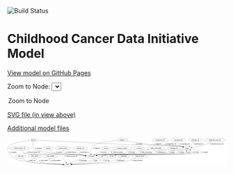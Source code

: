 <link rel='stylesheet' href="assets/style.css">
<link rel='stylesheet' href="https://unpkg.com/leaflet@1.5.1/dist/leaflet.css" integrity="sha512-xwE/Az9zrjBIphAcBb3F6JVqxf46+CDLwfLMHloNu6KEQCAWi6HcDUbeOfBIptF7tcCzusKFjFw2yuvEpDL9wQ==" crossorigin="">
<script type="text/javascript" src="https://code.jquery.com/jquery-3.2.1.min.js"></script>
<script type="text/javascript"  src="https://unpkg.com/leaflet@1.5.1/dist/leaflet.js"></script>
<script type="text/javascript" src="assets/actions.js"></script>

![Build Status](https://github.com/CBIIT/ccdi-model/actions/workflows/model-test-and-deploy.yml/badge.svg)

# Childhood Cancer Data Initiative Model

[View model on GitHub Pages](https://cbiit.github.io/ccdi-model/)



Zoom to Node: <select id="node_select">
  <option value="">Zoom to Node</option>
</select>
<div id="model"></div>

<p>
<a href="./model-desc/ccdi-model.svg">SVG file (in view above)</a>
<p>
<a href="./model-desc">Additional model files</a>
<div id='graph' style='display:off;'>
<svg width="2315pt" height="305pt"
 viewBox="0.00 0.00 2315.25 305.00" xmlns="http://www.w3.org/2000/svg" xmlns:xlink="http://www.w3.org/1999/xlink">
<g id="graph0" class="graph" transform="scale(1 1) rotate(0) translate(4 301)">
<title>Perl</title>
<polygon fill="#ffffff" stroke="transparent" points="-4,4 -4,-301 2311.2469,-301 2311.2469,4 -4,4"/>
<!-- pathology_file -->
<g id="node1" class="node">
<title>pathology_file</title>
<ellipse fill="none" stroke="#000000" cx="1981.5572" cy="-279" rx="76.0865" ry="18"/>
<text text-anchor="middle" x="1981.5572" y="-275.3" font-family="Times,serif" font-size="14.00" fill="#000000">pathology_file</text>
</g>
<!-- sample -->
<g id="node10" class="node">
<title>sample</title>
<ellipse fill="none" stroke="#000000" cx="1893.5572" cy="-192" rx="44.393" ry="18"/>
<text text-anchor="middle" x="1893.5572" y="-188.3" font-family="Times,serif" font-size="14.00" fill="#000000">sample</text>
</g>
<!-- pathology_file&#45;&gt;sample -->
<g id="edge22" class="edge">
<title>pathology_file&#45;&gt;sample</title>
<path fill="none" stroke="#000000" d="M1969.2778,-261.0556C1961.8513,-250.8241 1951.8513,-238.0741 1941.5572,-228 1936.5552,-223.1049 1930.8725,-218.2996 1925.2109,-213.874"/>
<polygon fill="#000000" stroke="#000000" points="1927.1055,-210.9192 1917.0129,-207.6957 1922.8924,-216.5094 1927.1055,-210.9192"/>
<text text-anchor="middle" x="2015.5572" y="-231.8" font-family="Times,serif" font-size="14.00" fill="#000000">of_pathology_file</text>
</g>
<!-- pdx -->
<g id="node2" class="node">
<title>pdx</title>
<ellipse fill="none" stroke="#000000" cx="1002.5572" cy="-105" rx="27.8951" ry="18"/>
<text text-anchor="middle" x="1002.5572" y="-101.3" font-family="Times,serif" font-size="14.00" fill="#000000">pdx</text>
</g>
<!-- pdx&#45;&gt;sample -->
<g id="edge16" class="edge">
<title>pdx&#45;&gt;sample</title>
<path fill="none" stroke="#000000" d="M1023.4907,-117.1062C1028.5909,-119.5082 1034.1413,-121.6907 1039.5572,-123 1084.4956,-133.8641 1833.2069,-115.1785 1871.5572,-141 1879.519,-146.3608 1884.6154,-155.2632 1887.871,-164.1426"/>
<polygon fill="#000000" stroke="#000000" points="1884.5927,-165.3956 1890.819,-173.9679 1891.2974,-163.3839 1884.5927,-165.3956"/>
<text text-anchor="middle" x="1907.5572" y="-144.8" font-family="Times,serif" font-size="14.00" fill="#000000">of_pdx</text>
</g>
<!-- study -->
<g id="node15" class="node">
<title>study</title>
<ellipse fill="none" stroke="#000000" cx="632.5572" cy="-18" rx="36.2938" ry="18"/>
<text text-anchor="middle" x="632.5572" y="-14.3" font-family="Times,serif" font-size="14.00" fill="#000000">study</text>
</g>
<!-- pdx&#45;&gt;study -->
<g id="edge17" class="edge">
<title>pdx&#45;&gt;study</title>
<path fill="none" stroke="#000000" d="M978.8893,-95.0615C972.0537,-92.3197 964.5508,-89.4326 957.5572,-87 908.9465,-70.0917 896.6947,-65.6241 846.5572,-54 788.9655,-40.6477 721.5713,-30.1382 678.0308,-24.0032"/>
<polygon fill="#000000" stroke="#000000" points="678.4232,-20.5242 668.0363,-22.6129 677.4586,-27.4574 678.4232,-20.5242"/>
<text text-anchor="middle" x="927.5572" y="-57.8" font-family="Times,serif" font-size="14.00" fill="#000000">of_pdx</text>
</g>
<!-- methylation_array_file -->
<g id="node3" class="node">
<title>methylation_array_file</title>
<ellipse fill="none" stroke="#000000" cx="2191.5572" cy="-279" rx="115.8798" ry="18"/>
<text text-anchor="middle" x="2191.5572" y="-275.3" font-family="Times,serif" font-size="14.00" fill="#000000">methylation_array_file</text>
</g>
<!-- methylation_array_file&#45;&gt;sample -->
<g id="edge9" class="edge">
<title>methylation_array_file&#45;&gt;sample</title>
<path fill="none" stroke="#000000" d="M2159.357,-261.6953C2137.6315,-250.6536 2108.0208,-236.8107 2080.5572,-228 2036.3866,-213.8295 1984.4607,-204.3781 1946.5491,-198.7295"/>
<polygon fill="#000000" stroke="#000000" points="1946.6444,-195.2068 1936.2458,-197.2364 1945.6405,-202.1345 1946.6444,-195.2068"/>
<text text-anchor="middle" x="2209.0572" y="-231.8" font-family="Times,serif" font-size="14.00" fill="#000000">of_methylation_array_file</text>
</g>
<!-- study_arm -->
<g id="node4" class="node">
<title>study_arm</title>
<ellipse fill="none" stroke="#000000" cx="136.5572" cy="-105" rx="59.5901" ry="18"/>
<text text-anchor="middle" x="136.5572" y="-101.3" font-family="Times,serif" font-size="14.00" fill="#000000">study_arm</text>
</g>
<!-- study_arm&#45;&gt;study -->
<g id="edge31" class="edge">
<title>study_arm&#45;&gt;study</title>
<path fill="none" stroke="#000000" d="M154.1989,-87.6044C167.2352,-75.916 186.0416,-61.3526 205.5572,-54 274.0855,-28.1815 489.7403,-20.7828 585.707,-18.7423"/>
<polygon fill="#000000" stroke="#000000" points="586.0537,-22.2361 595.9809,-18.5348 585.9122,-15.2376 586.0537,-22.2361"/>
<text text-anchor="middle" x="254.0572" y="-57.8" font-family="Times,serif" font-size="14.00" fill="#000000">of_study_arm</text>
</g>
<!-- study_admin -->
<g id="node5" class="node">
<title>study_admin</title>
<ellipse fill="none" stroke="#000000" cx="284.5572" cy="-105" rx="70.3881" ry="18"/>
<text text-anchor="middle" x="284.5572" y="-101.3" font-family="Times,serif" font-size="14.00" fill="#000000">study_admin</text>
</g>
<!-- study_admin&#45;&gt;study -->
<g id="edge10" class="edge">
<title>study_admin&#45;&gt;study</title>
<path fill="none" stroke="#000000" d="M293.2029,-86.832C299.6365,-75.4257 309.548,-61.5009 322.5572,-54 366.2657,-28.7983 510.4481,-21.2118 585.7816,-18.9486"/>
<polygon fill="#000000" stroke="#000000" points="586.0392,-22.4429 595.937,-18.6633 585.8426,-15.4456 586.0392,-22.4429"/>
<text text-anchor="middle" x="379.0572" y="-57.8" font-family="Times,serif" font-size="14.00" fill="#000000">of_study_admin</text>
</g>
<!-- exposure -->
<g id="node6" class="node">
<title>exposure</title>
<ellipse fill="none" stroke="#000000" cx="428.5572" cy="-192" rx="53.0913" ry="18"/>
<text text-anchor="middle" x="428.5572" y="-188.3" font-family="Times,serif" font-size="14.00" fill="#000000">exposure</text>
</g>
<!-- participant -->
<g id="node20" class="node">
<title>participant</title>
<ellipse fill="none" stroke="#000000" cx="886.5572" cy="-105" rx="62.2891" ry="18"/>
<text text-anchor="middle" x="886.5572" y="-101.3" font-family="Times,serif" font-size="14.00" fill="#000000">participant</text>
</g>
<!-- exposure&#45;&gt;participant -->
<g id="edge6" class="edge">
<title>exposure&#45;&gt;participant</title>
<path fill="none" stroke="#000000" d="M446.4914,-175.0287C460.1653,-163.2215 480.0783,-148.3319 500.5572,-141 553.4144,-122.076 696.7087,-128.74 752.5572,-123 774.8312,-120.7107 799.1114,-117.6282 820.81,-114.6615"/>
<polygon fill="#000000" stroke="#000000" points="821.481,-118.1021 830.9068,-113.2643 820.5214,-111.1682 821.481,-118.1021"/>
<text text-anchor="middle" x="544.0572" y="-144.8" font-family="Times,serif" font-size="14.00" fill="#000000">of_exposure</text>
</g>
<!-- medical_history -->
<g id="node7" class="node">
<title>medical_history</title>
<ellipse fill="none" stroke="#000000" cx="584.5572" cy="-192" rx="85.2851" ry="18"/>
<text text-anchor="middle" x="584.5572" y="-188.3" font-family="Times,serif" font-size="14.00" fill="#000000">medical_history</text>
</g>
<!-- medical_history&#45;&gt;participant -->
<g id="edge30" class="edge">
<title>medical_history&#45;&gt;participant</title>
<path fill="none" stroke="#000000" d="M585.8149,-173.9247C587.5971,-162.7076 591.7905,-148.9602 601.5572,-141 627.7519,-119.6502 719.0323,-127.2496 752.5572,-123 774.5697,-120.2097 798.5966,-117.0258 820.1488,-114.1194"/>
<polygon fill="#000000" stroke="#000000" points="820.7439,-117.5709 830.1845,-112.7621 819.8056,-110.634 820.7439,-117.5709"/>
<text text-anchor="middle" x="669.5572" y="-144.8" font-family="Times,serif" font-size="14.00" fill="#000000">of_medical_history</text>
</g>
<!-- study_funding -->
<g id="node8" class="node">
<title>study_funding</title>
<ellipse fill="none" stroke="#000000" cx="450.5572" cy="-105" rx="77.1866" ry="18"/>
<text text-anchor="middle" x="450.5572" y="-101.3" font-family="Times,serif" font-size="14.00" fill="#000000">study_funding</text>
</g>
<!-- study_funding&#45;&gt;study -->
<g id="edge1" class="edge">
<title>study_funding&#45;&gt;study</title>
<path fill="none" stroke="#000000" d="M442.4202,-87.079C438.8886,-76.346 437.0591,-63.0701 444.5572,-54 462.1505,-32.7181 536.1226,-23.8963 585.8646,-20.3257"/>
<polygon fill="#000000" stroke="#000000" points="586.3387,-23.8019 596.0822,-19.6409 585.8705,-16.8176 586.3387,-23.8019"/>
<text text-anchor="middle" x="506.5572" y="-57.8" font-family="Times,serif" font-size="14.00" fill="#000000">of_study_funding</text>
</g>
<!-- cell_line -->
<g id="node9" class="node">
<title>cell_line</title>
<ellipse fill="none" stroke="#000000" cx="1097.5572" cy="-105" rx="49.2915" ry="18"/>
<text text-anchor="middle" x="1097.5572" y="-101.3" font-family="Times,serif" font-size="14.00" fill="#000000">cell_line</text>
</g>
<!-- cell_line&#45;&gt;sample -->
<g id="edge29" class="edge">
<title>cell_line&#45;&gt;sample</title>
<path fill="none" stroke="#000000" d="M1132.7633,-117.6331C1140.1998,-119.8173 1148.0653,-121.7764 1155.5572,-123 1177.1381,-126.5247 1927.2728,-125.362 1942.5572,-141 1952.5785,-151.2532 1943.2641,-162.7632 1930.1676,-172.2505"/>
<polygon fill="#000000" stroke="#000000" points="1928.0792,-169.4353 1921.6636,-177.8669 1931.9369,-175.2764 1928.0792,-169.4353"/>
<text text-anchor="middle" x="1987.0572" y="-144.8" font-family="Times,serif" font-size="14.00" fill="#000000">of_cell_line</text>
</g>
<!-- cell_line&#45;&gt;study -->
<g id="edge28" class="edge">
<title>cell_line&#45;&gt;study</title>
<path fill="none" stroke="#000000" d="M1065.7751,-91.1576C1037.4131,-79.3958 994.471,-63.0253 955.5572,-54 858.7142,-31.5391 742.1749,-22.9428 678.9243,-19.766"/>
<polygon fill="#000000" stroke="#000000" points="679.0248,-16.2669 668.8688,-19.2844 678.6899,-23.2589 679.0248,-16.2669"/>
<text text-anchor="middle" x="1044.0572" y="-57.8" font-family="Times,serif" font-size="14.00" fill="#000000">of_cell_line</text>
</g>
<!-- sample&#45;&gt;pdx -->
<g id="edge2" class="edge">
<title>sample&#45;&gt;pdx</title>
<path fill="none" stroke="#000000" d="M1858.4883,-180.7464C1840.216,-174.3792 1817.7412,-165.7464 1798.5572,-156 1787.6768,-150.4723 1787.2119,-144.6203 1775.5572,-141 1697.437,-116.7338 1119.0416,-142.3345 1039.5572,-123 1037.3577,-122.465 1035.1359,-121.7866 1032.9309,-121.0086"/>
<polygon fill="#000000" stroke="#000000" points="1034.0713,-117.6926 1023.4933,-117.0951 1031.39,-124.1587 1034.0713,-117.6926"/>
<text text-anchor="middle" x="1835.0572" y="-144.8" font-family="Times,serif" font-size="14.00" fill="#000000">of_sample</text>
</g>
<!-- sample&#45;&gt;cell_line -->
<g id="edge4" class="edge">
<title>sample&#45;&gt;cell_line</title>
<path fill="none" stroke="#000000" d="M1936.6283,-187.7826C1976.9781,-182.8361 2033.0457,-173.0596 2046.5572,-156 2050.6963,-150.7739 2051.2234,-145.7614 2046.5572,-141 2029.2304,-123.3196 1179.9938,-126.9576 1155.5572,-123 1151.3421,-122.3174 1147.0091,-121.4002 1142.7009,-120.3398"/>
<polygon fill="#000000" stroke="#000000" points="1143.328,-116.8836 1132.7608,-117.6486 1141.4986,-123.6404 1143.328,-116.8836"/>
<text text-anchor="middle" x="2086.0572" y="-144.8" font-family="Times,serif" font-size="14.00" fill="#000000">of_sample</text>
</g>
<!-- sample&#45;&gt;participant -->
<g id="edge3" class="edge">
<title>sample&#45;&gt;participant</title>
<path fill="none" stroke="#000000" d="M1860.7196,-179.9239C1853.8003,-177.6994 1846.494,-175.583 1839.5572,-174 1777.9653,-159.9445 1756.8035,-180.4637 1698.5572,-156 1688.6377,-151.8338 1689.6757,-144.6563 1679.5572,-141 1604.9218,-114.0308 1044.3004,-132.8636 965.5572,-123 958.1814,-122.0761 950.4845,-120.7666 942.9133,-119.2702"/>
<polygon fill="#000000" stroke="#000000" points="943.5749,-115.8329 933.0702,-117.2119 942.1421,-122.6847 943.5749,-115.8329"/>
<text text-anchor="middle" x="1735.0572" y="-144.8" font-family="Times,serif" font-size="14.00" fill="#000000">of_sample</text>
</g>
<!-- family_relationship -->
<g id="node11" class="node">
<title>family_relationship</title>
<ellipse fill="none" stroke="#000000" cx="1565.5572" cy="-192" rx="100.1823" ry="18"/>
<text text-anchor="middle" x="1565.5572" y="-188.3" font-family="Times,serif" font-size="14.00" fill="#000000">family_relationship</text>
</g>
<!-- family_relationship&#45;&gt;participant -->
<g id="edge20" class="edge">
<title>family_relationship&#45;&gt;participant</title>
<path fill="none" stroke="#000000" d="M1493.6883,-179.4566C1446.031,-170.903 1390.3426,-160.3648 1379.5572,-156 1368.2444,-151.4218 1368.1722,-144.7456 1356.5572,-141 1273.7743,-114.304 1051.7465,-134.708 965.5572,-123 958.1914,-121.9994 950.5004,-120.645 942.9322,-119.1253"/>
<polygon fill="#000000" stroke="#000000" points="943.5988,-115.689 933.0916,-117.0484 942.1532,-122.5381 943.5988,-115.689"/>
<text text-anchor="middle" x="1459.0572" y="-144.8" font-family="Times,serif" font-size="14.00" fill="#000000">of_family_relationship</text>
</g>
<!-- radiology_file -->
<g id="node12" class="node">
<title>radiology_file</title>
<ellipse fill="none" stroke="#000000" cx="1757.5572" cy="-192" rx="73.387" ry="18"/>
<text text-anchor="middle" x="1757.5572" y="-188.3" font-family="Times,serif" font-size="14.00" fill="#000000">radiology_file</text>
</g>
<!-- radiology_file&#45;&gt;participant -->
<g id="edge11" class="edge">
<title>radiology_file&#45;&gt;participant</title>
<path fill="none" stroke="#000000" d="M1703.1762,-179.7536C1693.6561,-177.7394 1683.8314,-175.7429 1674.5572,-174 1624.5767,-164.6072 1609.009,-174.2921 1561.5572,-156 1550.1699,-151.6104 1550.1992,-144.6607 1538.5572,-141 1477.7923,-121.893 1028.7365,-131.113 965.5572,-123 958.1843,-122.0532 950.4891,-120.7304 942.9188,-119.227"/>
<polygon fill="#000000" stroke="#000000" points="943.5819,-115.79 933.0764,-117.1631 942.1452,-122.641 943.5819,-115.79"/>
<text text-anchor="middle" x="1620.5572" y="-144.8" font-family="Times,serif" font-size="14.00" fill="#000000">of_radiology_file</text>
</g>
<!-- synonym -->
<g id="node13" class="node">
<title>synonym</title>
<ellipse fill="none" stroke="#000000" cx="272.5572" cy="-279" rx="51.9908" ry="18"/>
<text text-anchor="middle" x="272.5572" y="-275.3" font-family="Times,serif" font-size="14.00" fill="#000000">synonym</text>
</g>
<!-- synonym&#45;&gt;sample -->
<g id="edge25" class="edge">
<title>synonym&#45;&gt;sample</title>
<path fill="none" stroke="#000000" d="M324.1473,-276.3405C478.7782,-268.4132 951.997,-244.4749 1344.5572,-228 1454.5331,-223.3846 1731.2442,-229.6033 1839.5572,-210 1843.4924,-209.2878 1847.5329,-208.3509 1851.5471,-207.2782"/>
<polygon fill="#000000" stroke="#000000" points="1852.7892,-210.5612 1861.3959,-204.3827 1850.8147,-203.8455 1852.7892,-210.5612"/>
<text text-anchor="middle" x="1387.0572" y="-231.8" font-family="Times,serif" font-size="14.00" fill="#000000">of_synonym</text>
</g>
<!-- synonym&#45;&gt;study -->
<g id="edge27" class="edge">
<title>synonym&#45;&gt;study</title>
<path fill="none" stroke="#000000" d="M223.0699,-273.1841C154.3256,-263.9711 35.436,-243.5441 9.5572,-210 -25.7493,-164.2357 51.219,-99.1561 67.5572,-87 107.8249,-57.0396 126.2469,-63.3596 175.5572,-54 253.3402,-39.236 486.2544,-25.6761 586.1869,-20.3664"/>
<polygon fill="#000000" stroke="#000000" points="586.4823,-23.8558 596.2841,-19.834 586.1136,-16.8655 586.4823,-23.8558"/>
<text text-anchor="middle" x="58.0572" y="-144.8" font-family="Times,serif" font-size="14.00" fill="#000000">of_synonym</text>
</g>
<!-- synonym&#45;&gt;participant -->
<g id="edge26" class="edge">
<title>synonym&#45;&gt;participant</title>
<path fill="none" stroke="#000000" d="M268.1194,-260.8102C263.6286,-237.5505 260.0614,-197.4819 281.5572,-174 288.7174,-166.1783 459.0268,-142.2482 469.5572,-141 597.3559,-125.8516 630.5191,-135.9703 758.5572,-123 779.0894,-120.9201 801.3879,-118.0117 821.5342,-115.1384"/>
<polygon fill="#000000" stroke="#000000" points="822.1469,-118.5863 831.5421,-113.6893 821.1437,-111.6585 822.1469,-118.5863"/>
<text text-anchor="middle" x="324.0572" y="-188.3" font-family="Times,serif" font-size="14.00" fill="#000000">of_synonym</text>
</g>
<!-- molecular_test -->
<g id="node14" class="node">
<title>molecular_test</title>
<ellipse fill="none" stroke="#000000" cx="767.5572" cy="-192" rx="79.8859" ry="18"/>
<text text-anchor="middle" x="767.5572" y="-188.3" font-family="Times,serif" font-size="14.00" fill="#000000">molecular_test</text>
</g>
<!-- molecular_test&#45;&gt;participant -->
<g id="edge19" class="edge">
<title>molecular_test&#45;&gt;participant</title>
<path fill="none" stroke="#000000" d="M750.6914,-174.3399C742.8552,-163.9612 736.803,-150.9654 744.5572,-141 754.1405,-128.6839 787.1669,-119.9031 818.9584,-114.0983"/>
<polygon fill="#000000" stroke="#000000" points="819.9525,-117.4781 829.2056,-112.3175 818.754,-110.5815 819.9525,-117.4781"/>
<text text-anchor="middle" x="808.5572" y="-144.8" font-family="Times,serif" font-size="14.00" fill="#000000">of_molecular_test</text>
</g>
<!-- diagnosis -->
<g id="node16" class="node">
<title>diagnosis</title>
<ellipse fill="none" stroke="#000000" cx="1211.5572" cy="-279" rx="54.6905" ry="18"/>
<text text-anchor="middle" x="1211.5572" y="-275.3" font-family="Times,serif" font-size="14.00" fill="#000000">diagnosis</text>
</g>
<!-- diagnosis&#45;&gt;sample -->
<g id="edge12" class="edge">
<title>diagnosis&#45;&gt;sample</title>
<path fill="none" stroke="#000000" d="M1259.3386,-270.2175C1323.5219,-258.7466 1441.2404,-238.8521 1542.5572,-228 1674.0473,-213.916 1709.7234,-235.1233 1839.5572,-210 1843.4305,-209.2505 1847.4089,-208.297 1851.3656,-207.2214"/>
<polygon fill="#000000" stroke="#000000" points="1852.4894,-210.5389 1861.0835,-204.3428 1850.5012,-203.8272 1852.4894,-210.5389"/>
<text text-anchor="middle" x="1587.0572" y="-231.8" font-family="Times,serif" font-size="14.00" fill="#000000">of_diagnosis</text>
</g>
<!-- diagnosis&#45;&gt;participant -->
<g id="edge13" class="edge">
<title>diagnosis&#45;&gt;participant</title>
<path fill="none" stroke="#000000" d="M1158.0902,-275.0982C1076.4095,-267.932 926.4353,-249.6204 892.5572,-210 874.6523,-189.0603 875.7698,-156.3268 879.7059,-132.9771"/>
<polygon fill="#000000" stroke="#000000" points="883.1755,-133.4703 881.6544,-122.9852 876.305,-132.1303 883.1755,-133.4703"/>
<text text-anchor="middle" x="937.0572" y="-188.3" font-family="Times,serif" font-size="14.00" fill="#000000">of_diagnosis</text>
</g>
<!-- survival -->
<g id="node17" class="node">
<title>survival</title>
<ellipse fill="none" stroke="#000000" cx="1038.5572" cy="-192" rx="48.1917" ry="18"/>
<text text-anchor="middle" x="1038.5572" y="-188.3" font-family="Times,serif" font-size="14.00" fill="#000000">survival</text>
</g>
<!-- survival&#45;&gt;participant -->
<g id="edge7" class="edge">
<title>survival&#45;&gt;participant</title>
<path fill="none" stroke="#000000" d="M1010.3601,-177.2304C998.3321,-170.832 984.1859,-163.1761 971.5572,-156 955.047,-146.6183 936.9777,-135.8491 921.7607,-126.6314"/>
<polygon fill="#000000" stroke="#000000" points="923.5273,-123.6094 913.1641,-121.4057 919.8912,-129.591 923.5273,-123.6094"/>
<text text-anchor="middle" x="1011.0572" y="-144.8" font-family="Times,serif" font-size="14.00" fill="#000000">of_survival</text>
</g>
<!-- clinical_measure_file -->
<g id="node18" class="node">
<title>clinical_measure_file</title>
<ellipse fill="none" stroke="#000000" cx="127.5572" cy="-192" rx="108.5808" ry="18"/>
<text text-anchor="middle" x="127.5572" y="-188.3" font-family="Times,serif" font-size="14.00" fill="#000000">clinical_measure_file</text>
</g>
<!-- clinical_measure_file&#45;&gt;study -->
<g id="edge24" class="edge">
<title>clinical_measure_file&#45;&gt;study</title>
<path fill="none" stroke="#000000" d="M135.7632,-174.0484C142.117,-162.4243 152.1087,-148.1639 165.5572,-141 238.4072,-102.1932 461.8535,-158.1063 536.5572,-123 572.195,-106.2523 600.676,-69.6439 617.0933,-44.4057"/>
<polygon fill="#000000" stroke="#000000" points="620.221,-46.0071 622.5868,-35.6798 614.2972,-42.2776 620.221,-46.0071"/>
<text text-anchor="middle" x="668.5572" y="-101.3" font-family="Times,serif" font-size="14.00" fill="#000000">of_clinical_measure_file</text>
</g>
<!-- clinical_measure_file&#45;&gt;participant -->
<g id="edge23" class="edge">
<title>clinical_measure_file&#45;&gt;participant</title>
<path fill="none" stroke="#000000" d="M145.163,-174.1067C158.6284,-160.9017 176.3922,-144.6235 185.5572,-141 244.174,-117.8252 689.7405,-128.2025 752.5572,-123 775.0741,-121.1351 799.6026,-118.1279 821.4467,-115.101"/>
<polygon fill="#000000" stroke="#000000" points="822.1925,-118.5304 831.6045,-113.6658 821.2132,-111.5993 822.1925,-118.5304"/>
<text text-anchor="middle" x="271.5572" y="-144.8" font-family="Times,serif" font-size="14.00" fill="#000000">of_clinical_measure_file</text>
</g>
<!-- cytogenomic_file -->
<g id="node19" class="node">
<title>cytogenomic_file</title>
<ellipse fill="none" stroke="#000000" cx="1613.5572" cy="-279" rx="89.8845" ry="18"/>
<text text-anchor="middle" x="1613.5572" y="-275.3" font-family="Times,serif" font-size="14.00" fill="#000000">cytogenomic_file</text>
</g>
<!-- cytogenomic_file&#45;&gt;sample -->
<g id="edge14" class="edge">
<title>cytogenomic_file&#45;&gt;sample</title>
<path fill="none" stroke="#000000" d="M1622.4957,-260.739C1629.1262,-249.2935 1639.3048,-235.36 1652.5572,-228 1689.0541,-207.7308 1798.7168,-218.656 1839.5572,-210 1843.3637,-209.1932 1847.2768,-208.2088 1851.1735,-207.1204"/>
<polygon fill="#000000" stroke="#000000" points="1852.1853,-210.4711 1860.7563,-204.2431 1850.1722,-203.7668 1852.1853,-210.4711"/>
<text text-anchor="middle" x="1724.0572" y="-231.8" font-family="Times,serif" font-size="14.00" fill="#000000">of_cytogenomic_file</text>
</g>
<!-- participant&#45;&gt;study -->
<g id="edge5" class="edge">
<title>participant&#45;&gt;study</title>
<path fill="none" stroke="#000000" d="M836.0062,-94.3418C808.8543,-88.0571 775.004,-79.3161 745.5572,-69 718.6613,-59.5776 689.3588,-46.259 667.3339,-35.5952"/>
<polygon fill="#000000" stroke="#000000" points="668.5859,-32.3112 658.0656,-31.0566 665.5073,-38.5979 668.5859,-32.3112"/>
<text text-anchor="middle" x="796.0572" y="-57.8" font-family="Times,serif" font-size="14.00" fill="#000000">of_participant</text>
</g>
<!-- publication -->
<g id="node21" class="node">
<title>publication</title>
<ellipse fill="none" stroke="#000000" cx="1227.5572" cy="-105" rx="63.0888" ry="18"/>
<text text-anchor="middle" x="1227.5572" y="-101.3" font-family="Times,serif" font-size="14.00" fill="#000000">publication</text>
</g>
<!-- publication&#45;&gt;study -->
<g id="edge32" class="edge">
<title>publication&#45;&gt;study</title>
<path fill="none" stroke="#000000" d="M1193.7768,-89.6456C1166.0989,-77.7943 1125.5973,-62.0972 1088.5572,-54 1011.4738,-37.1491 779.2985,-24.7671 679.255,-20.0697"/>
<polygon fill="#000000" stroke="#000000" points="679.2944,-16.5678 669.1428,-19.6 678.9696,-23.5603 679.2944,-16.5678"/>
<text text-anchor="middle" x="1190.5572" y="-57.8" font-family="Times,serif" font-size="14.00" fill="#000000">of_publication</text>
</g>
<!-- treatment_response -->
<g id="node22" class="node">
<title>treatment_response</title>
<ellipse fill="none" stroke="#000000" cx="1209.5572" cy="-192" rx="104.7816" ry="18"/>
<text text-anchor="middle" x="1209.5572" y="-188.3" font-family="Times,serif" font-size="14.00" fill="#000000">treatment_response</text>
</g>
<!-- treatment_response&#45;&gt;participant -->
<g id="edge15" class="edge">
<title>treatment_response&#45;&gt;participant</title>
<path fill="none" stroke="#000000" d="M1141.0008,-178.3779C1118.9542,-172.8138 1094.7594,-165.426 1073.5572,-156 1062.4056,-151.0422 1061.8295,-145.677 1050.5572,-141 1014.8898,-126.2013 1003.2725,-131.2896 965.5572,-123 959.0033,-121.5595 952.1489,-120.0309 945.3334,-118.4969"/>
<polygon fill="#000000" stroke="#000000" points="945.941,-115.046 935.4154,-116.2554 944.3978,-121.8738 945.941,-115.046"/>
<text text-anchor="middle" x="1156.5572" y="-144.8" font-family="Times,serif" font-size="14.00" fill="#000000">of_treatment_response</text>
</g>
<!-- sequencing_file -->
<g id="node23" class="node">
<title>sequencing_file</title>
<ellipse fill="none" stroke="#000000" cx="1804.5572" cy="-279" rx="83.3857" ry="18"/>
<text text-anchor="middle" x="1804.5572" y="-275.3" font-family="Times,serif" font-size="14.00" fill="#000000">sequencing_file</text>
</g>
<!-- sequencing_file&#45;&gt;sample -->
<g id="edge21" class="edge">
<title>sequencing_file&#45;&gt;sample</title>
<path fill="none" stroke="#000000" d="M1799.8055,-260.5478C1798.2216,-250.147 1798.2216,-237.397 1804.5572,-228 1807.4862,-223.6556 1829.0099,-214.8937 1850.1549,-207.102"/>
<polygon fill="#000000" stroke="#000000" points="1851.5698,-210.3119 1859.7753,-203.6096 1849.1812,-203.732 1851.5698,-210.3119"/>
<text text-anchor="middle" x="1871.0572" y="-231.8" font-family="Times,serif" font-size="14.00" fill="#000000">of_sequencing_file</text>
</g>
<!-- treatment -->
<g id="node24" class="node">
<title>treatment</title>
<ellipse fill="none" stroke="#000000" cx="1389.5572" cy="-192" rx="57.6901" ry="18"/>
<text text-anchor="middle" x="1389.5572" y="-188.3" font-family="Times,serif" font-size="14.00" fill="#000000">treatment</text>
</g>
<!-- treatment&#45;&gt;participant -->
<g id="edge18" class="edge">
<title>treatment&#45;&gt;participant</title>
<path fill="none" stroke="#000000" d="M1346.0158,-179.9922C1310.8399,-170.2382 1266.5334,-157.8095 1262.5572,-156 1251.4492,-150.9451 1251.1349,-144.8593 1239.5572,-141 1181.6684,-121.7037 1025.9386,-131.8056 965.5572,-123 958.3799,-121.9533 950.889,-120.598 943.5019,-119.101"/>
<polygon fill="#000000" stroke="#000000" points="944.0407,-115.6375 933.5322,-116.9872 942.5888,-122.4852 944.0407,-115.6375"/>
<text text-anchor="middle" x="1309.5572" y="-144.8" font-family="Times,serif" font-size="14.00" fill="#000000">of_treatment</text>
</g>
<!-- study_personnel -->
<g id="node25" class="node">
<title>study_personnel</title>
<ellipse fill="none" stroke="#000000" cx="1395.5572" cy="-105" rx="87.1846" ry="18"/>
<text text-anchor="middle" x="1395.5572" y="-101.3" font-family="Times,serif" font-size="14.00" fill="#000000">study_personnel</text>
</g>
<!-- study_personnel&#45;&gt;study -->
<g id="edge8" class="edge">
<title>study_personnel&#45;&gt;study</title>
<path fill="none" stroke="#000000" d="M1357.1774,-88.7463C1327.3264,-76.8964 1284.5635,-61.6312 1245.5572,-54 1137.2887,-32.8184 803.4141,-22.3558 679.4905,-19.1249"/>
<polygon fill="#000000" stroke="#000000" points="679.2874,-15.6187 669.2008,-18.8608 679.1077,-22.6163 679.2874,-15.6187"/>
<text text-anchor="middle" x="1370.0572" y="-57.8" font-family="Times,serif" font-size="14.00" fill="#000000">of_study_personnel</text>
</g>
</g>
</svg>
</div>
